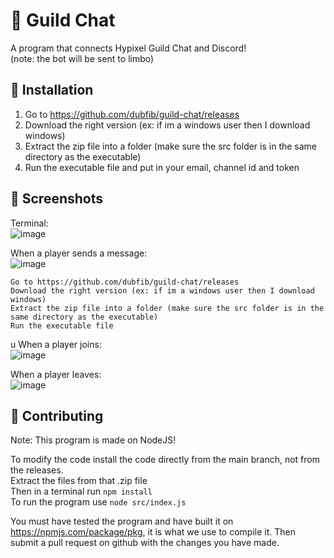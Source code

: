 # 🌸 Guild Chat
A program that connects Hypixel Guild Chat and Discord!  
(note: the bot will be sent to limbo)

## 🌸 Installation
1. Go to https://github.com/dubfib/guild-chat/releases
2. Download the right version (ex: if im a windows user then I download windows)
3. Extract the zip file into a folder (make sure the src folder is in the same directory as the executable)
4. Run the executable file and put in your email, channel id and token

## 🌸 Screenshots
Terminal:  
![image](https://user-images.githubusercontent.com/81378985/176059076-6eeb5e41-c9a6-490c-8262-4f35e310f2ee.png)

When a player sends a message:  
![image](https://user-images.githubusercontent.com/81378985/176059135-b72a8a7d-43b2-41ca-b12f-cd420cf054ae.png)

    Go to https://github.com/dubfib/guild-chat/releases
    Download the right version (ex: if im a windows user then I download windows)
    Extract the zip file into a folder (make sure the src folder is in the same directory as the executable)
    Run the executable file
u
When a player joins:  
![image](https://user-images.githubusercontent.com/81378985/176059179-43480ed3-8163-46e6-a364-8f0e00908e5a.png)

When a player leaves:  
![image](https://user-images.githubusercontent.com/81378985/176059204-f29555ad-cb22-4f56-9622-5265909400ec.png)

## 🌸 Contributing
Note: This program is made on NodeJS!  

To modify the code install the code directly from the main branch, not from the releases.  
Extract the files from that .zip file  
Then in a terminal run `npm install`   
To run the program use `node src/index.js`  

You must have tested the program and have built it on https://npmjs.com/package/pkg, it is what we use to compile it. Then submit a pull request on github with the changes you have made.
